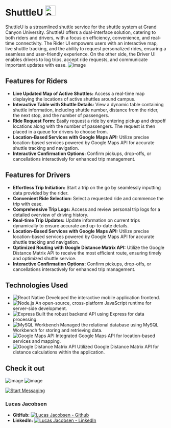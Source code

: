 # ShuttleU  <img src="https://cdn-icons-png.flaticon.com/128/2554/2554966.png" alt="ShuttleU" width="32"> 

ShuttleU is a streamlined shuttle service for the shuttle system at Grand Canyon University. ShuttleU offers a dual-interface solution, catering to both riders and drivers, with a focus on efficiency, convenience, and real-time connectivity. The Rider UI empowers users with an interactive map, live shuttle tracking, and the ability to request personalized rides, ensuring a seamless and user-friendly experience. On the other side, the Driver UI enables drivers to log trips, accept ride requests, and communicate important updates with ease.
![image](https://github.com/Lucas-Jacobsen/ShuttleU/assets/97192501/fffee034-1610-44c6-b20f-2aef60ac27a1)

## Features for Riders

- **Live Updated Map of Active Shuttles:** Access a real-time map displaying the locations of active shuttles around campus.
- **Interactive Table with Shuttle Details:** View a dynamic table containing shuttle information, including shuttle number, distance from the rider, the next stop, and the number of passengers.
- **Ride Request Form:** Easily request a ride by entering pickup and dropoff locations along with the number of passengers. The request is then placed in a queue for drivers to choose from.
- **Location-Based Services with Google Maps API:** Utilize precise location-based services powered by Google Maps API for accurate shuttle tracking and navigation.
- **Interactive Confirmation Options:** Confirm pickups, drop-offs, or cancellations interactively for enhanced trip management.

## Features for Drivers

- **Effortless Trip Initiation:** Start a trip on the go by seamlessly inputting data provided by the rider.
- **Convenient Ride Selection:** Select a requested ride and commence the trip with ease.
- **Comprehensive Trip Logs:** Access and review personal trip logs for a detailed overview of driving history.
- **Real-time Trip Updates:** Update information on current trips dynamically to ensure accurate and up-to-date details.
- **Location-Based Services with Google Maps API:** Utilize precise location-based services powered by Google Maps API for accurate shuttle tracking and navigation.
- **Optimized Routing with Google Distance Matrix API:** Utilize the Google Distance Matrix API to receive the most efficient route, ensuring timely and optimized shuttle service. 
- **Interactive Confirmation Options:** Confirm pickups, drop-offs, or cancellations interactively for enhanced trip management.


## Technologies Used

- ![React Native](https://img.shields.io/badge/-React_Native-61DAFB?style=flat-square&logo=react&logoColor=white) Developed the interactive mobile application frontend.
- ![Node.js](https://img.shields.io/badge/-Node.js-339933?style=flat-square&logo=node.js&logoColor=white) An open-source, cross-platform JavaScript runtime for server-side development.
- ![Express](https://img.shields.io/badge/-Express-000000?style=flat-square&logo=express&logoColor=white) Built the robust backend API using Express for data processing.
- ![MySQL Workbench](https://img.shields.io/badge/-MySQL_Workbench-4479A1?style=flat-square&logo=mysql&logoColor=white) Managed the relational database using MySQL Workbench for storing and retrieving data.
- ![Google Maps API](https://img.shields.io/badge/-Google_Maps_API-4285F4?style=flat-square&logo=google-maps&logoColor=white) Integrated Google Maps API for location-based services and mapping.
- ![Google Distance Matrix API](https://img.shields.io/badge/-Google_API-4285F4?style=flat-square&logo=google&logoColor=white) Utilized Google Distance Matrix API for distance calculations within the application.


## Check it out
![image](https://user-images.githubusercontent.com/97192501/232983370-40887f07-d431-4222-a225-961eb54cb859.png)
![image](https://user-images.githubusercontent.com/97192501/232983338-fd36c461-d6b3-4b29-8556-916c3e48b944.png)

[![Start Messaging](https://img.shields.io/badge/View%20Demo-FF5733?style=for-the-badge)]([https://angrychat-frontend-d69df51a96e6.herokuapp.com/](https://clipchamp.com/watch/NtukKJvwRTR))

### Lucas Jacobsen

- **GitHub:** [![Lucas Jacobsen - Github](https://img.shields.io/badge/GitHub-lucas--jacobsen-blue?style=flat-square&logo=github)](https://github.com/lucas-jacobsen)
- **LinkedIn:** [![Lucas Jacobsen - LinkedIn](https://img.shields.io/badge/LinkedIn-lucas--jacobsen-blue?style=flat-square&logo=linkedin)](https://www.linkedin.com/in/lucas-jacobsen/)


